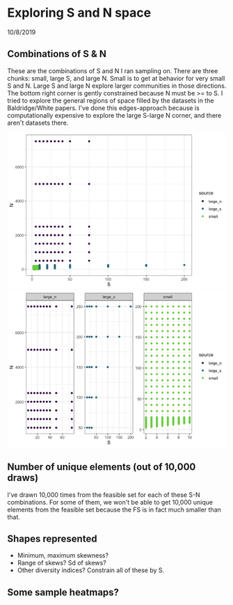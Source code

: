 Exploring S and N space
================
10/8/2019

Combinations of S & N
---------------------

These are the combinations of S and N I ran sampling on. There are three chunks: small, large S, and large N. Small is to get at behavior for very small S and N. Large S and large N explore larger communities in those directions. The bottom right corner is gently constrained because N must be &gt;= to S. I tried to explore the general regions of space filled by the datasets in the Baldridge/White papers. I've done this edges-approach because is computationally expensive to explore the large S-large N corner, and there aren't datasets there.

![](vast-space_files/figure-markdown_github/S%20and%20N%20combos-1.png)![](vast-space_files/figure-markdown_github/S%20and%20N%20combos-2.png)

Number of unique elements (out of 10,000 draws)
-----------------------------------------------

I've drawn 10,000 times from the feasible set for each of these S-N combinations. For some of them, we won't be able to get 10,000 unique elements from the feasible set because the FS is in fact much smaller than that.

Shapes represented
------------------

-   Minimum, maximum skewness?
-   Range of skews? Sd of skews?
-   Other diversity indices? Constrain all of these by S.

Some sample heatmaps?
---------------------
